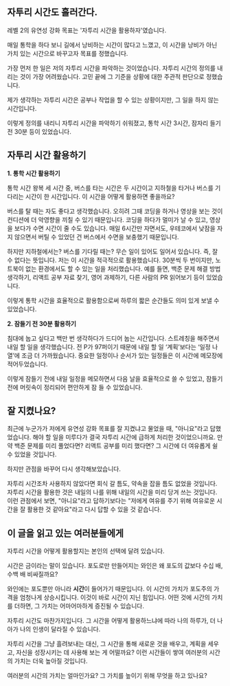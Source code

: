 ## 자투리 시간도 흘러간다.

레벨 2의 유연성 강화 목표는 '자투리 시간을 활용하자'였습니다.

매일 통학을 하다 보니 길에서 낭비하는 시간이 많다고 느꼈고, 이 시간을 낭비가 아닌 가치 있는 시간으로 바꾸고자 목표를 정했습니다.

가장 먼저 한 일은 저의 자투리 시간을 파악하는 것이었습니다. 자투리 시간의 정의를 내리는 것이 가장 어려웠습니다. 고민 끝에 그 기준을 상황에 대한 주관적 판단으로 정했습니다.

제가 생각하는 자투리 시간은 공부나 작업을 할 수 있는 상황이지만, 그 일을 하지 않는 시간입니다.

이렇게 정의를 내리니 자투리 시간을 파악하기 쉬워졌고, 통학 시간 3시간, 잠자리 들기 전 30분 등이 있었습니다.

## 자투리 시간 활용하기

**1\. 통학 시간 활용하기**

통학 시간 왕복 세 시간 중, 버스를 타는 시간은 두 시간이고 지하철을 타거나 버스를 기다리는 시간이 한 시간입니다. 이 시간을 어떻게 활용하면 좋을까요?

버스를 탈 때는 자도 좋다고 생각했습니다. 오히려 그때 코딩을 하거나 영상을 보는 것이 컨디션에 더 악영향을 끼칠 수 있기 때문입니다. 코딩을 하다가 멀미가 날 수 있고, 영상을 보다가 수면 시간이 줄 수도 있습니다. 매일 6시간만 자면서도, 우테코에서 낮잠을 자지 않으면서 버틸 수 있었던 건 버스에서 수면을 보충했기 때문입니다.

하지만 지하철에서는? 버스를 기다릴 때는? 무슨 일이 있어도 일어서 있습니다. 즉, 잘 수 없다는 뜻입니다. 저는 이 시간을 적극적으로 활용했습니다. 30분씩 두 번이지만, 노트북이 없는 환경에서도 할 수 있는 일을 처리했습니다. 예를 들면, 백준 문제 해결 방법 생각하기, 리액트 공부 자료 찾기, 영어 과제하기, 다른 사람의 PR 읽어보기 등이 있었습니다.

이렇게 통학 시간을 효율적으로 활용함으로써 하루의 짧은 순간들도 의미 있게 보낼 수 있었습니다.

**2\. 잠들기 전 30분 활용하기**

침대에 눕고 싶다고 백만 번 생각하다가 드디어 눕는 시간입니다. 스트레칭을 해주면서 내일 할 일을 생각했습니다. 전 P가 97퍼이기 때문에 내일 할 일 ‘계획’보다는 ‘일정 나열’에 조금 더 가까웠습니다. 중요한 일정이나 순서가 있는 일정들은 이 시간에 메모장에 적어두었습니다.

이렇게 잠들기 전에 내일 일정을 메모하면서 다음 날을 효율적으로 쓸 수 있었고, 잠들기 전에 머릿속이 정리되어 편안하게 잠 들 수 있었습니다.

## 잘 지켰나요?

최근에 누군가가 저에게 유연성 강화 목표를 잘 지켰냐고 물었을 때, "아니요"라고 답했었습니다. 해야 할 일을 미루다가 결국 자투리 시간에 급하게 처리한 것이었으니까요. 만약 백준 문제를 미리 풀었다면? 리액트 공부를 미리 했다면? 그 시간에 더 여유롭게 쉴 수 있었을 것입니다.

하지만 관점을 바꾸어 다시 생각해보았습니다.

자투리 시간조차 사용하지 않았다면 회식 갈 틈도, 약속을 잡을 틈도 없었을 것입니다. 자투리 시간을 활용한 것은 내일의 나를 위해 내일의 시간을 미리 당겨 쓰는 것입니다. 이런 관점에서 보면, "아니요"라고 답하기보다는 "저에게 여유를 주기 위해 여유로운 시간을 잘 활용한 것 같아요"라고 다시 답할 수 있을 것 같습니다.

## 이 글을 읽고 있는 여러분들에게

자투리 시간을 어떻게 활용할지는 본인의 선택에 달려 있습니다.

시간은 금이라는 말이 있습니다. 포도로만 만들어지는 와인은 왜 포도의 값보다 수십 배, 수백 배 비싸질까요?

와인에는 포도뿐만 아니라 **시간**이 들어가기 때문입니다. 이 시간의 가치가 포도주의 가격을 엄청나게 상승시킵니다. 이것이 바로 시간이 지닌 힘입니다. 어떤 것에 시간의 가치를 더하면, 그 가치는 어마어마하게 증진될 수 있습니다.

자투리 시간도 마찬가지입니다. 그 시간을 어떻게 활용하느냐에 따라 나의 하루가, 더 나아가 나의 인생이 달라질 수 있습니다.

자투리 시간을 그냥 흘려보내는 대신, 그 시간을 통해 새로운 것을 배우고, 계획을 세우고, 자신을 성장시키는 데 사용해 보는 게 어떨까요? 이런 시간들이 쌓여 여러분의 시간의 가치는 더욱 높아질 것입니다.

여러분의 시간의 가치는 얼마인가요? 그 가치를 높이기 위해 무엇을 하고 있나요?
